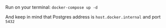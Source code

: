 Run on your terminal: `docker-compose up -d`

And keep in mind that Postgres address is `host.docker.internal` and port `5432`
